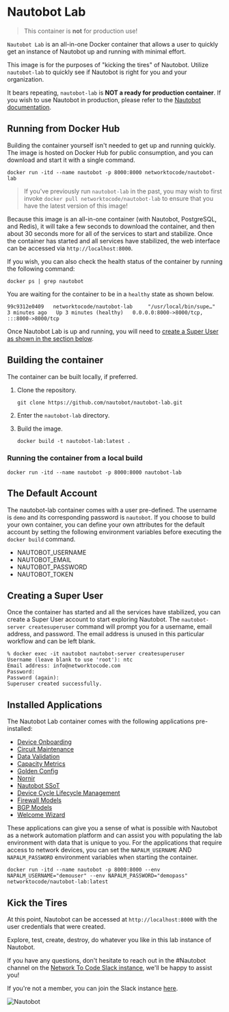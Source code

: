 # Nautobot Lab

> This container is **not** for production use!

`Nautobot Lab` is an all-in-one Docker container that allows a user to quickly get an instance of Nautobot up and running with minimal effort.

This image is for the purposes of "kicking the tires" of Nautobot. Utilize `nautobot-lab` to quickly see if Nautobot is right for you and your organization.

It bears repeating, `nautobot-lab` is **NOT a ready for production container**. If you wish to use Nautobot in production, please refer to the [Nautobot documentation](https://nautobot.readthedocs.io/en/latest/installation/).

## Running from Docker Hub

Building the container yourself isn't needed to get up and running quickly. The image is hosted on Docker Hub for public consumption, and you can download and start it with a single command.

```shell
docker run -itd --name nautobot -p 8000:8000 networktocode/nautobot-lab
```

> If you've previously run `nautobot-lab` in the past, you may wish to first invoke `docker pull networktocode/nautobot-lab` to ensure that you have the latest version of this image!

Because this image is an all-in-one container (with Nautobot, PostgreSQL, and Redis), it will take a few seconds to download the container, and then about 30 seconds more for all of the services to start and stabilize. Once the container has started and all services have stabilized, the web interface can be accessed via `http://localhost:8000`.

If you wish, you can also check the health status of the container by running the following command:

```shell
docker ps | grep nautobot
```

You are waiting for the container to be in a `healthy` state as shown below.

```text
99c9312e0409   networktocode/nautobot-lab     "/usr/local/bin/supe…"   3 minutes ago   Up 3 minutes (healthy)   0.0.0.0:8000->8000/tcp, :::8000->8000/tcp
```

Once Nautobot Lab is up and running, you will need to [create a Super User as shown in the section below](#Creating-a-Super-User).

## Building the container

The container can be built locally, if preferred.

1.  Clone the repository.

    ```shell
    git clone https://github.com/nautobot/nautobot-lab.git
    ```

2.  Enter the `nautobot-lab` directory.
3.  Build the image.

    ```shell
    docker build -t nautobot-lab:latest .
    ```

### Running the container from a local build

```shell
docker run -itd --name nautobot -p 8000:8000 nautobot-lab
```

## The Default Account

The nautobot-lab container comes with a user pre-defined. The username is `demo` and its corresponding password is `nautobot`. If you choose to build your own container, you can define your own attributes for the default account by setting the following environment variables before executing the  `docker build` command.

* NAUTOBOT_USERNAME
* NAUTOBOT_EMAIL
* NAUTOBOT_PASSWORD
* NAUTOBOT_TOKEN

## Creating a Super User

Once the container has started and all the services have stabilized, you can create a Super User account to start exploring Nautobot. The `nautobot-server createsuperuser` command will prompt you for a username, email address, and password. The email address is unused in this particular workflow and can be left blank.

```shell
% docker exec -it nautobot nautobot-server createsuperuser
Username (leave blank to use 'root'): ntc
Email address: info@networktocode.com
Password:
Password (again):
Superuser created successfully.
```

## Installed Applications

The Nautobot Lab container comes with the following applications pre-installed:
* [Device Onboarding](https://docs.nautobot.com/projects/device-onboarding/en/latest/user/app_overview/)
* [Circuit Maintenance](https://docs.nautobot.com/projects/circuit-maintenance/en/latest/user/app_overview/)
* [Data Validation](https://docs.nautobot.com/projects/data-validation/en/latest/user/app_overview/)
* [Capacity Metrics](https://github.com/nautobot/nautobot-plugin-capacity-metrics)
* [Golden Config](https://docs.nautobot.com/projects/golden-config/en/latest/user/app_overview/)
* [Nornir](https://docs.nautobot.com/projects/plugin-nornir/en/latest/user/app_overview/)
* [Nautobot SSoT](https://docs.nautobot.com/projects/ssot/en/latest/user/app_overview/)
* [Device Cycle Lifecycle Management](https://docs.nautobot.com/projects/device-lifecycle/en/latest/user/app_overview/)
* [Firewall Models](https://docs.nautobot.com/projects/firewall-models/en/latest/user/app_overview/)
* [BGP Models](https://docs.nautobot.com/projects/bgp-models/en/latest/user/app_overview/)
* [Welcome Wizard](https://docs.nautobot.com/projects/welcome-wizard/en/latest/user/app_overview/)

These applications can give you a sense of what is possible with Nautobot as a network automation platform and can assist you with populating the lab environment with data that is unique to you. For the applications that require access to network devices, you can set the `NAPALM_USERNAME` AND `NAPALM_PASSWORD` environment variables when starting the container.

```shell
docker run -itd --name nautobot -p 8000:8000 --env NAPALM_USERNAME="demouser" --env NAPALM_PASSWORD="demopass" networktocode/nautobot-lab:latest
```

## Kick the Tires

At this point, Nautobot can be accessed at `http://localhost:8000` with the user credentials that were created.

Explore, test, create, destroy, do whatever you like in this lab instance of Nautobot.

If you have any questions, don't hesitate to reach out in the #Nautobot channel on the [Network To Code Slack instance](https://networktocode.slack.com), we'll be happy to assist you!

If you're not a member, you can join the Slack instance [here](http://slack.networktocode.com/).

![Nautobot](nautobot.png)
